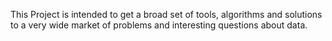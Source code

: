 This Project is intended to get a broad set of tools, algorithms and solutions to a very wide market of problems and interesting questions about data.

